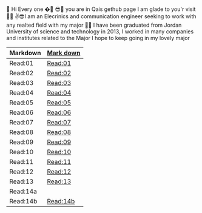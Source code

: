 🙌 Hi Every one �🤳
😎👀 you are in Qais gethub page I am glade to you'r visit 🐱‍💻
✌😎I am an Elecrinics and communication engineer seeking to work with any realted field with my major 🐱‍🚀
I have been graduated from Jordan University of science and technology in 2013, I worked in many companies and institutes related to the Major I hope to keep going in my lovely major

 
|Markdown     |[Mark down](https://qaisalshorman.github.io/Code-102-Reading-Notes/mark%20down%20)   |
|-------------| -------------- |
|Read:01      |[Read:01](https://qaisalshorman.github.io/Code-102-Reading-Notes/class01)     |
|Read:02      |[Read:02](https://qaisalshorman.github.io/Code-102-Reading-Notes/class-2)                |
|Read:03         |[Read:03](https://qaisalshorman.github.io/Code-102-Reading-Notes/Read:%2003)    |
|Read:04     |[Read:04](https://qaisalshorman.github.io/Code-102-Reading-Notes/Read:%2004)      |
|Read:05      |[Read:05](https://qaisalshorman.github.io/Code-102-Reading-Notes/Read:05)    |
|Read:06      |[Read:06](https://qaisalshorman.github.io/Code-102-Reading-Notes/Read:06)     | 
|Read:07      |[Read:07](https://qaisalshorman.github.io/Code-102-Reading-Notes/Read07)     |
|Read:08      |[Read:08](https://qaisalshorman.github.io/Code-102-Reading-Notes/Read08)       |
|Read:09      |[Read:09](https://qaisalshorman.github.io/Code-102-Reading-Notes/Read:09)     |
|Read:10      |[Read:10](https://qaisalshorman.github.io/Code-102-Reading-Notes/Read:10)        |
|Read:11      |[Read:11](https://qaisalshorman.github.io/Code-102-Reading-Notes/Read:11)      |
|Read:12      |[Read:12](https://qaisalshorman.github.io/Code-102-Reading-Notes/Read:12)      |
|Read:13      |[Read:13](https://qaisalshorman.github.io/Code-102-Reading-Notes/Read:13)       |
|Read:14a     |               |
|Read:14b     |[Read:14b](https://qaisalshorman.github.io/Code-102-Reading-Notes/Read:14b)   |
